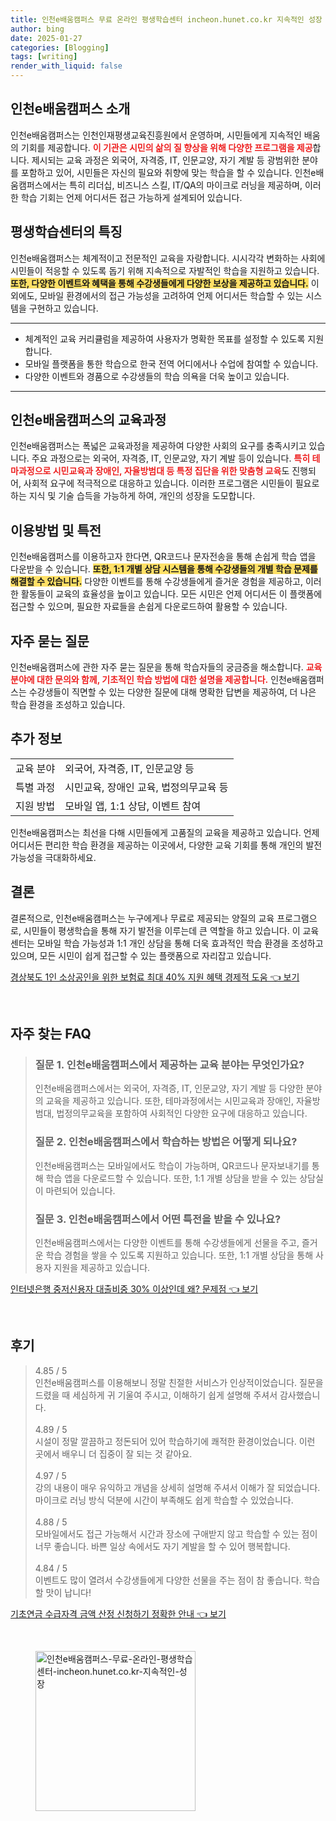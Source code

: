 ```yaml
---
title: 인천e배움캠퍼스 무료 온라인 평생학습센터 incheon.hunet.co.kr 지속적인 성장
author: bing
date: 2025-01-27
categories: [Blogging]
tags: [writing]
render_with_liquid: false
---
```



<h2 id='인천e배움캠퍼스_소개'>인천e배움캠퍼스 소개</h2>

<p>인천e배움캠퍼스는 인천인재평생교육진흥원에서 운영하며, 시민들에게 지속적인 배움의 기회를 제공합니다. <b><span style="color: #ee2323;">이 기관은 시민의 삶의 질 향상을 위해 다양한 프로그램을 제공</span></b>합니다. 제시되는 교육 과정은 외국어, 자격증, IT, 인문교양, 자기 계발 등 광범위한 분야를 포함하고 있어, 시민들은 자신의 필요와 취향에 맞는 학습을 할 수 있습니다. 인천e배움캠퍼스에서는 특히 리더십, 비즈니스 스킬, IT/QA의 마이크로 러닝을 제공하며, 이러한 학습 기회는 언제 어디서든 접근 가능하게 설계되어 있습니다.</p>

<h2 id='평생학습센터의_특징'>평생학습센터의 특징</h2>

<p>인천e배움캠퍼스는 체계적이고 전문적인 교육을 자랑합니다. 시시각각 변화하는 사회에 시민들이 적응할 수 있도록 돕기 위해 지속적으로 자발적인 학습을 지원하고 있습니다. <b><span style="background-color: #ffe066;">또한, 다양한 이벤트와 혜택을 통해 수강생들에게 다양한 보상을 제공하고 있습니다.</span></b> 이외에도, 모바일 환경에서의 접근 가능성을 고려하여 언제 어디서든 학습할 수 있는 시스템을 구현하고 있습니다.</p>

<hr />

<ul>
    <li>체계적인 교육 커리큘럼을 제공하여 사용자가 명확한 목표를 설정할 수 있도록 지원합니다.</li>
    <li>모바일 플랫폼을 통한 학습으로 한국 전역 어디에서나 수업에 참여할 수 있습니다.</li>
    <li>다양한 이벤트와 경품으로 수강생들의 학습 의욕을 더욱 높이고 있습니다.</li>
</ul>

<hr />

<h2 id='인천e배움캠퍼스의_교육과정'>인천e배움캠퍼스의 교육과정</h2>

<p>인천e배움캠퍼스는 폭넓은 교육과정을 제공하여 다양한 사회의 요구를 충족시키고 있습니다. 주요 과정으로는 외국어, 자격증, IT, 인문교양, 자기 계발 등이 있습니다. <b><span style="color: #ee2323;">특히 테마과정으로 시민교육과 장애인, 자율방범대 등 특정 집단을 위한 맞춤형 교육</span></b>도 진행되어, 사회적 요구에 적극적으로 대응하고 있습니다. 이러한 프로그램은 시민들이 필요로 하는 지식 및 기술 습득을 가능하게 하여, 개인의 성장을 도모합니다.</p>

<h2 id='이용방법_및_특전'>이용방법 및 특전</h2>

<p>인천e배움캠퍼스를 이용하고자 한다면, QR코드나 문자전송을 통해 손쉽게 학습 앱을 다운받을 수 있습니다. <b><span style="background-color: #ffe066;">또한, 1:1 개별 상담 시스템을 통해 수강생들의 개별 학습 문제를 해결할 수 있습니다.</span></b> 다양한 이벤트를 통해 수강생들에게 즐거운 경험을 제공하고, 이러한 활동들이 교육의 효율성을 높이고 있습니다. 모든 시민은 언제 어디서든 이 플랫폼에 접근할 수 있으며, 필요한 자료들을 손쉽게 다운로드하여 활용할 수 있습니다.</p>

<h2 id='자주_묻는_질문'>자주 묻는 질문</h2>

<p>인천e배움캠퍼스에 관한 자주 묻는 질문을 통해 학습자들의 궁금증을 해소합니다. <b><span style="color: #ee2323;">교육 분야에 대한 문의와 함께, 기초적인 학습 방법에 대한 설명을 제공합니다.</span></b> 인천e배움캠퍼스는 수강생들이 직면할 수 있는 다양한 질문에 대해 명확한 답변을 제공하여, 더 나은 학습 환경을 조성하고 있습니다.</p>

<h2 id='추가_정보'>추가 정보</h2>

<table>
    <tr>
        <td>교육 분야</td>
        <td>외국어, 자격증, IT, 인문교양 등</td>
    </tr>
    <tr>
        <td>특별 과정</td>
        <td>시민교육, 장애인 교육, 법정의무교육 등</td>
    </tr>
    <tr>
        <td>지원 방법</td>
        <td>모바일 앱, 1:1 상담, 이벤트 참여</td>
    </tr>
</table>

<p>인천e배움캠퍼스는 최선을 다해 시민들에게 고품질의 교육을 제공하고 있습니다. 언제 어디서든 편리한 학습 환경을 제공하는 이곳에서, 다양한 교육 기회를 통해 개인의 발전 가능성을 극대화하세요.</p>

<h2 id='결론'>결론</h2>

<p>결론적으로, 인천e배움캠퍼스는 누구에게나 무료로 제공되는 양질의 교육 프로그램으로, 시민들이 평생학습을 통해 자기 발전을 이루는데 큰 역할을 하고 있습니다. 이 교육센터는 모바일 학습 가능성과 1:1 개인 상담을 통해 더욱 효과적인 학습 환경을 조성하고 있으며, 모든 시민이 쉽게 접근할 수 있는 플랫폼으로 자리잡고 있습니다. </p>


<p><a class="click-button" title="경상북도 1인 소상공인을 위한 보험료 최대 40% 지원 혜택 경제적 도움" href="https://adkhouse.github.io/posts/%EA%B2%BD%EC%83%81%EB%B6%81%EB%8F%84-1%EC%9D%B8-%EC%86%8C%EC%83%81%EA%B3%B5%EC%9D%B8%EC%9D%84-%EC%9C%84%ED%95%9C-%EB%B3%B4%ED%97%98%EB%A3%8C-%EC%B5%9C%EB%8C%80-40-%EC%A7%80%EC%9B%90-%ED%98%9C%ED%83%9D-%EA%B2%BD%EC%A0%9C%EC%A0%81-%EB%8F%84%EC%9B%80/" rel="dofollow">경상북도 1인 소상공인을 위한 보험료 최대 40% 지원 혜택 경제적 도움 👈 보기</a></p><br>
<h2 id='자주_찾는_FAQ'>자주 찾는 FAQ</h2>
<div itemscope="" itemtype="https://schema.org/FAQPage"> 
<blockquote> 
<div itemscope="" itemprop="mainEntity" itemtype="https://schema.org/Question"> 
<h3 itemprop="name">질문 1. 인천e배움캠퍼스에서 제공하는 교육 분야는 무엇인가요?</h3> 
<div itemscope="" itemprop="acceptedAnswer" itemtype="https://schema.org/Answer"> 
<span itemprop="text"> 
<p>인천e배움캠퍼스에서는 외국어, 자격증, IT, 인문교양, 자기 계발 등 다양한 분야의 교육을 제공하고 있습니다. 또한, 테마과정에서는 시민교육과 장애인, 자율방범대, 법정의무교육을 포함하여 사회적인 다양한 요구에 대응하고 있습니다.</p> 
</span> 
</div> 
</div> 

<div itemscope="" itemprop="mainEntity" itemtype="https://schema.org/Question"> 
<h3 itemprop="name">질문 2. 인천e배움캠퍼스에서 학습하는 방법은 어떻게 되나요?</h3> 
<div itemscope="" itemprop="acceptedAnswer" itemtype="https://schema.org/Answer"> 
<span itemprop="text"> 
<p>인천e배움캠퍼스는 모바일에서도 학습이 가능하며, QR코드나 문자보내기를 통해 학습 앱을 다운로드할 수 있습니다. 또한, 1:1 개별 상담을 받을 수 있는 상담실이 마련되어 있습니다.</p> 
</span> 
</div> 
</div> 

<div itemscope="" itemprop="mainEntity" itemtype="https://schema.org/Question"> 
<h3 itemprop="name">질문 3. 인천e배움캠퍼스에서 어떤 특전을 받을 수 있나요?</h3> 
<div itemscope="" itemprop="acceptedAnswer" itemtype="https://schema.org/Answer"> 
<span itemprop="text"> 
<p>인천e배움캠퍼스에서는 다양한 이벤트를 통해 수강생들에게 선물을 주고, 즐거운 학습 경험을 쌓을 수 있도록 지원하고 있습니다. 또한, 1:1 개별 상담을 통해 사용자 지원을 제공하고 있습니다.</p> 
</span> 
</div> 
</div> 
</blockquote> 
</div>
<p><a class="click-button" title="인터넷은행 중저신용자 대출비중 30% 이상인데 왜? 문제점" href="https://adkhouse.github.io/posts/%EC%9D%B8%ED%84%B0%EB%84%B7%EC%9D%80%ED%96%89-%EC%A4%91%EC%A0%80%EC%8B%A0%EC%9A%A9%EC%9E%90-%EB%8C%80%EC%B6%9C%EB%B9%84%EC%A4%91-30-%EC%9D%B4%EC%83%81%EC%9D%B8%EB%8D%B0-%EC%99%9C-%EB%AC%B8%EC%A0%9C%EC%A0%90/" rel="dofollow">인터넷은행 중저신용자 대출비중 30% 이상인데 왜? 문제점 👈 보기</a></p><br>
<h2 id='후기'>후기</h2>
<div itemscope itemtype="https://schema.org/Product">
  <blockquote>
  <div itemprop="review" itemscope itemtype="https://schema.org/Review">
      <div itemprop="reviewRating" itemscope itemtype="https://schema.org/Rating"> <span itemprop="ratingValue">4.85</span> / <span itemprop="bestRating">5</span> </div>
      <span itemprop="reviewBody">인천e배움캠퍼스를 이용해보니 정말 친절한 서비스가 인상적이었습니다. 질문을 드렸을 때 세심하게 귀 기울여 주시고, 이해하기 쉽게 설명해 주셔서 감사했습니다.</span>
  </div>
  <br>
  <div itemprop="review" itemscope itemtype="https://schema.org/Review">
      <div itemprop="reviewRating" itemscope itemtype="https://schema.org/Rating"> <span itemprop="ratingValue">4.89</span> / <span itemprop="bestRating">5</span> </div>
      <span itemprop="reviewBody">시설이 정말 깔끔하고 정돈되어 있어 학습하기에 쾌적한 환경이었습니다. 이런 곳에서 배우니 더 집중이 잘 되는 것 같아요.</span>
  </div>
  <br>
  <div itemprop="review" itemscope itemtype="https://schema.org/Review">
      <div itemprop="reviewRating" itemscope itemtype="https://schema.org/Rating"> <span itemprop="ratingValue">4.97</span> / <span itemprop="bestRating">5</span> </div>
      <span itemprop="reviewBody">강의 내용이 매우 유익하고 개념을 상세히 설명해 주셔서 이해가 잘 되었습니다. 마이크로 러닝 방식 덕분에 시간이 부족해도 쉽게 학습할 수 있었습니다.</span>
  </div>
  <br>
  <div itemprop="review" itemscope itemtype="https://schema.org/Review">
      <div itemprop="reviewRating" itemscope itemtype="https://schema.org/Rating"> <span itemprop="ratingValue">4.88</span> / <span itemprop="bestRating">5</span> </div>
      <span itemprop="reviewBody">모바일에서도 접근 가능해서 시간과 장소에 구애받지 않고 학습할 수 있는 점이 너무 좋습니다. 바쁜 일상 속에서도 자기 계발을 할 수 있어 행복합니다.</span>
  </div>
  <br>
  <div itemprop="review" itemscope itemtype="https://schema.org/Review">
      <div itemprop="reviewRating" itemscope itemtype="https://schema.org/Rating"> <span itemprop="ratingValue">4.84</span> / <span itemprop="bestRating">5</span> </div>
      <span itemprop="reviewBody">이벤트도 많이 열려서 수강생들에게 다양한 선물을 주는 점이 참 좋습니다. 학습할 맛이 납니다!</span>
  </div>
  </blockquote>
</div>
<p><a class="click-button" title="기초연금 수급자격 금액 산정 신청하기 정확한 안내" href="https://adkhouse.github.io/posts/%EA%B8%B0%EC%B4%88%EC%97%B0%EA%B8%88-%EC%88%98%EA%B8%89%EC%9E%90%EA%B2%A9-%EA%B8%88%EC%95%A1-%EC%82%B0%EC%A0%95-%EC%8B%A0%EC%B2%AD%ED%95%98%EA%B8%B0-%EC%A0%95%ED%99%95%ED%95%9C-%EC%95%88%EB%82%B4/" rel="dofollow">기초연금 수급자격 금액 산정 신청하기 정확한 안내 👈 보기</a></p><br>
<figure class="image"><img src="https://adkhouse.github.io/assets/img/thumbnail/인천e배움캠퍼스-무료-온라인-평생학습센터-incheon.hunet.co.kr-지속적인-성장.webp" alt="인천e배움캠퍼스-무료-온라인-평생학습센터-incheon.hunet.co.kr-지속적인-성장" width="256" height="256"></figure>